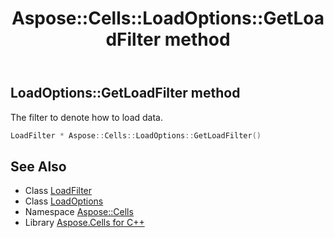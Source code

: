 ﻿---
title: Aspose::Cells::LoadOptions::GetLoadFilter method
linktitle: GetLoadFilter
second_title: Aspose.Cells for C++ API Reference
description: 'Aspose::Cells::LoadOptions::GetLoadFilter method. The filter to denote how to load data in C++.'
type: docs
weight: 2900
url: /cpp/aspose.cells/loadoptions/getloadfilter/
---
## LoadOptions::GetLoadFilter method


The filter to denote how to load data.

```cpp
LoadFilter * Aspose::Cells::LoadOptions::GetLoadFilter()
```

## See Also

* Class [LoadFilter](../../loadfilter/)
* Class [LoadOptions](../)
* Namespace [Aspose::Cells](../../)
* Library [Aspose.Cells for C++](../../../)
